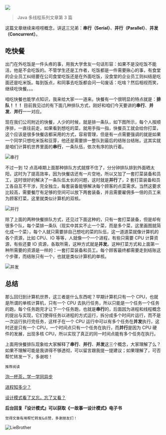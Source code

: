 ![](http://www.liebrother.com/upload/32d6905049e44f53845989face15eb91_0066_01.jpg) 

> Java 多线程系列文章第 3 篇

这篇文章继续来唠唠概念，讲这三兄弟：**串行（Serial）**、**并行（Parallel）**、**并发（Concurrent）**。

## 吃快餐

出门在外吃饭是一件头疼的事，用我大学舍友一句话形容：如果不是没吃饭不能活，他是不会吃饭的。不管学生还是工作者，吃饭都是一件需要揪心的事，有食堂的企业员工纠结要在公司食堂吃饭还是在外面吃饭，没食堂的企业员工则纠结是吃面还是吃米饭。每到饭点，和同事去吃饭都会问一句废话：吃啥？然后相视而笑，继续吃快餐。。。

咱吃快餐也能学点知识，我来给大家一一道来。快餐有一个很明显的特点就是：**排队！！！** 目前我见过的有下面几种排队方式，刚好和咱们今天要讲的**串行**、**并发**、**并行**一一对应。

现在我们公司附近的快餐，人少的时候，就是排一条队，如下图所示，每个人按顺序排，一直往前走，如果看到想吃的菜，就用手指一指，快餐员工就会给你打菜，这个应该是很多快餐店都采用的方式，容易管理，但是有一点需要强调的就是如果一个同学只想吃米饭和豆芽，他还是需要排一整队到最后的结账台结账。这其实就是咱们计算机世界里面的**串行**，一条队伍，依次有序的执行着。

![串行](http://www.liebrother.com/upload/c3c616eeb25d449f878e4683fdf91b40_0066_02.jpg) 

不过一到 12 点高峰期上面那种排队方式就撑不住了，分分钟排队排到外面晒太阳，这时为了提高效率，因为快餐店还有一片空地，所以又加了一套打菜装备和员工，这时很好的解决了一条队伍太长的问题，这时就是**并行**了，2 套打菜装备和员工各自互不干涉，完全独立，每套装备能够解决每个顾客的点菜需求。当然这要求比较高，需要餐厅有足够的空间可以放下两套装备，并且需要雇佣多一倍的员工来为顾客打菜，这里就类似计算机的双核。

![并行](http://www.liebrother.com/upload/7118115a2bb840e0a2997da658ab408b_0066_03.jpg) 

除了上面的两种快餐排队方式，还见过下面这种的，只有一套打菜装备，但是却有很多个队，每个菜排一条队（现实中其实不止一个菜，而是多个菜，这里画图就简化成一个菜），每个人就只需要排自己想吃的菜的队伍，这一道道菜就像计算机的各个资源，比如 CPU、IO 等等，人就像一个一个进程，有些只需要 CPU 计算资源，有些还要 IO 资源，各取所需，这种方式就是**并发**。这种打菜方式和上面第一种所需要的资源是一样的：一套打菜装备和员工。每个顾客最终都需要走到结账这个步骤，而结账只有一个，也就是类似计算机的单核。

![并发](http://www.liebrother.com/upload/6476d21d571e496b8d3edde6593e8f5a_0066_04.jpg) 


## 总结

那么回归到计算机世界，这三者是什么东西呢？早期计算机只有一个 CPU，也就是所谓的单核计算机，只有一个 CPU 去执行任务，所以只能是一个任务一个任务的跑，每个任务跑完才让下一个任务跑，也就是**串行**的，后面因为进程和线程概念的提出与实现，它们使得任务以进程的方式运行，拆分成多个时间片运行，而不是一次运行执行完任务，这样子在一个 CPU 运行中可以有多个任务在**并发**执行，这时还是只有一个 CPU，一个时间点只有一个任务在执行，而**并行**是因为 CPU 硬件的发展，出现多核 CPU，所以实现了真正的同一时间点能有多个任务在执行。

上面用快餐排队现象给大家解释了**串行**、**并行**、**并发**这三个概念，大家理解了么？如果不理解可能是我讲得不够透彻，可以留言跟我提一提建议；如果理解了，可否帮忙转发一下，多谢啦！

`推荐阅读`

[泡一杯茶，学一学同异步](https://mp.weixin.qq.com/s/yWqFw_S7suYpqszuJFDsGg)

[进程知多少？](https://mp.weixin.qq.com/s/HJIVxnzyDesYPGGyJsaFyQ)

[设计模式看了又忘，忘了又看？](https://mp.weixin.qq.com/s/WiPwb7AyVlxyr1_kYXt96w)

**后台回复『设计模式』可以获取《一故事一设计模式》电子书**

`觉得文章有用帮忙转发&点赞，多谢朋友们！`

![LieBrother](http://www.liebrother.com/upload/c50a23a8826d45a7b66b3be24c89205e_.jpg)